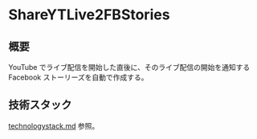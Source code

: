 # ShareYTLive2FBStories

## 概要

YouTube でライブ配信を開始した直後に、そのライブ配信の開始を通知する Facebook ストーリーズを自動で作成する。

## 技術スタック

[technologystack.md](technologystack.md) 参照。
